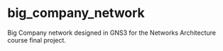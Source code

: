 # big_company_network
Big Company network designed in GNS3 for the Networks Architecture course final project.
